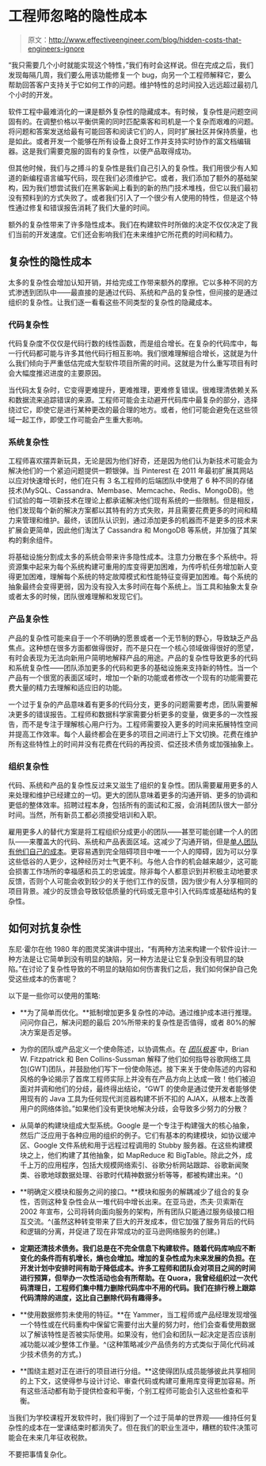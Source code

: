 # 工程师忽略的隐性成本

> 原文：<http://www.effectiveengineer.com/blog/hidden-costs-that-engineers-ignore>

“我只需要几个小时就能实现这个特性，”我们有时会这样说。但在完成之后，我们发现每隔几周，我们要么用该功能修复一个 bug，向另一个工程师解释它，要么帮助回答客户支持关于它如何工作的问题。维护特性的总时间投入远远超过最初几个小时的开发。

软件工程中最难消化的一课是额外复杂性的隐藏成本。有时候，复杂性是问题空间固有的。在调整价格以平衡供需的同时匹配乘客和司机是一个复杂而艰难的问题。将问题和答案发送给最有可能回答和阅读它们的人，同时扩展社区并保持质量，也是如此。或者开发一个能够在所有设备上良好工作并支持实时协作的富文档编辑器。这是我们需要克服的固有的复杂性，以便产品取得成功。

但其他时候，我们与之搏斗的复杂性是我们自己引入的复杂性。我们用很少有人知道的新编程语言编写代码，现在我们必须维护它。或者，我们添加了额外的基础架构，因为我们想尝试我们在黑客新闻上看到的新的热门技术堆栈，但它以我们最初没有预料到的方式失败了。或者我们引入了一个很少有人使用的特性，但是这个特性通过修复和错误报告消耗了我们大量的时间。

额外的复杂性带来了许多隐性成本。我们在构建软件时所做的决定不仅仅决定了我们当前的开发速度。它们还会影响我们在未来维护它所花费的时间和精力。

## 复杂性的隐性成本

太多的复杂性会增加认知开销，并给完成工作带来额外的摩擦。它以多种不同的方式渗透到团队中——最直接的是通过代码、系统和产品的复杂性，但间接的是通过组织的复杂性。让我们逐一看看这些不同类型的复杂性的隐藏成本。

### 代码复杂性

代码复杂度不仅仅是代码行数的线性函数，而是组合增长。在复杂的代码库中，每一行代码都可能与许多其他代码行相互影响。我们很难理解组合增长，这就是为什么我们倾向于严重低估完成大型软件项目所需的时间。这就是为什么重写项目有时会大幅度推迟进度的主要原因。

当代码太复杂时，它变得更难提升，更难推理，更难修复错误。很难理清依赖关系和数据流来追踪错误的来源。工程师可能会主动避开代码库中最复杂的部分，选择绕过它，即使它是进行某种更改的最合理的地方。或者，他们可能会避免在这些领域一起工作，即使工作可能会产生重大影响。

### 系统复杂性

工程师喜欢摆弄新玩具，无论是因为他们好奇，还是因为他们认为新技术可能会为解决他们的一个紧迫问题提供一颗银弹。当 Pinterest 在 2011 年最初扩展其网站以应对快速增长时，他们在只有 3 名工程师的后端团队中使用了 6 种不同的存储技术(MySQL、Cassandra、Membase、Memcache、Redis、MongoDB)。他们试验的每一项新技术在理论上都承诺解决他们现有系统的一些限制。但是相反，他们发现每个新的解决方案都以其特有的方式失败，并且需要花费更多的时间和精力来管理和维护。最终，该团队认识到，通过添加更多的机器而不是更多的技术来扩展会更简单，因此他们淘汰了 Cassandra 和 MongoDB 等系统，并加强了其架构的剩余组件。

将基础设施分割成太多的系统会带来许多隐性成本。注意力分散在多个系统中。将资源集中起来为每个系统构建可重用的库变得更加困难，为传呼机任务增加新人变得更加困难，理解每个系统的特定故障模式和性能特征变得更加困难。每个系统的抽象最终会变得更弱，因为没有投入太多时间在每个系统上。当工具和抽象太复杂或者太多的时候，团队很难理解和发现它们。

### 产品复杂性

产品的复杂性可能来自于一个不明确的愿景或者一个无节制的野心，导致缺乏产品焦点。这种想在很多方面都做得很好，而不是只在一个核心领域做得很好的愿望，有时会表现为无法向新用户简明地解释产品的用途。产品的复杂性导致更多的代码和系统复杂性——团队添加更多的代码和更多的基础设施来支持新的特性。当一个产品有一个很宽的表面区域时，增加一个新的功能或者修改一个现有的功能需要花费大量的精力去理解和适应旧的功能。

一个过于复杂的产品意味着有更多的代码分支，更多的问题需要考虑，团队需要解决更多的错误报告。工程师和数据科学家需要分析更多的变量，做更多的一次性报告，而不是专注于理解核心用户行为。工程师需要投入更多的时间来拓展特性空间并提高工作效率。每个人最终都会在更多的项目之间进行上下文切换。花费在维护所有这些特性上的时间并没有花费在代码的再投资、偿还技术债务或加强抽象上。

### 组织复杂性

代码、系统和产品的复杂性反过来又滋生了组织的复杂性。团队需要雇用更多的人来处理和维护已经建立的一切。更大的团队意味着更多的沟通开销、更多的协调和更低的整体效率。招聘过程本身，包括所有的面试和汇报，会消耗团队很大一部分时间。当然，所有新员工都必须接受培训和入职。

雇用更多人的替代方案是将工程组织分成更小的团队——甚至可能创建一个人的团队——来覆盖大的代码、系统和产品表面区域。这减少了沟通开销，但是[单人团队有他们自己的成本](/blog/beware-the-one-person-team)。更容易遇到完全阻碍项目中唯一一个人的障碍，因为可以分享这些低谷的人更少，这种经历对士气更不利。与他人合作的机会越来越少，这可能会损害工作场所的幸福感和员工的忠诚度。除非每个人都意识到并积极主动地要求反馈，否则个人可能会收到较少的关于他们工作的反馈，因为很少有人分享相同的项目背景。减少的反馈会导致较低质量的代码或无意中引入代码库或基础结构的复杂性。

## 如何对抗复杂性

东尼·霍尔在他 1980 年的图灵奖演讲中提出，“有两种方法来构建一个软件设计:一种方法是让它简单到没有明显的缺陷，另一种方法是让它复杂到没有明显的缺陷。”在讨论了复杂性导致的不明显的缺陷如何伤害我们之后，我们如何保护自己免受这些成本的伤害呢？

以下是一些你可以使用的策略:

*   **为了简单而优化。**抵制增加更多复杂性的冲动。通过维护成本进行推理。问问你自己，解决问题的最后 20%所带来的复杂性是否值得，或者 80%的解决方案是否足够。

*   为你的团队或产品定义一个使命陈述，以协调焦点。在 [*团队极客*](http://www.amazon.com/Team-Geek-Software-Developers-Working/dp/1449302440?tag=theeffeengi-20) 中，Brian W. Fitzpatrick 和 Ben Collins-Sussman 解释了他们如何指导谷歌网络工具包(GWT)团队，并鼓励他们写下一份使命陈述。接下来关于使命陈述的内容和风格的争论揭示了首席工程师实际上并没有在产品方向上达成一致！他们被迫面对并调和他们的分歧，最终得出结论，“GWT 的使命是通过使开发者能够使用现有的 Java 工具为任何现代浏览器构建不折不扣的 AJAX，从根本上改善用户的网络体验。”如果他们没有更快地解决分歧，会导致多少努力的分散？

*   从简单的构建块组成大型系统。Google 是一个专注于构建强大的核心抽象，然后广泛应用于各种应用的组织的例子。它们有基本的构建模块，如协议缓冲区、Google 文件系统和用于远程过程调用的 Stubby 服务器。在这些构建模块之上，他们构建了其他抽象，如 MapReduce 和 BigTable。除此之外，成千上万的应用程序，包括大规模网络索引、谷歌分析网站跟踪、谷歌新闻聚类、谷歌地球数据处理、谷歌时代精神数据分析等等，都被构建出来。^()

*   **明确定义模块和服务之间的接口。**模块和服务的解耦减少了组合的复杂性，否则这种复杂性会从一堆代码中增长出来。在亚马逊，杰夫·贝索斯在 2002 年宣布，公司将转向面向服务的架构，所有团队只能通过服务级接口相互交流。^(虽然这种转变带来了巨大的开发成本，但它加强了服务背后的代码和逻辑的分离，并促进了现在非常成功的亚马逊网络服务的创建。)

*   **定期还清技术债务。我们总是在不完全信息下构建软件。随着代码库响应不断变化的条件而有机增长，熵也会增加。增加的复杂性成为未来发展的负担。在开发计划中安排时间有助于降低成本。许多工程师和团队会对项目之间的时间进行预算，但举办一次性活动也会有所帮助。在 Quora，我曾经组织过一次代码清理日，工程师们集中精力删除代码库中不用的代码。我们在排行榜上跟踪代码清除的进度，这比自己删除代码有趣得多。**

*   **使用数据修剪未使用的特征。**在 Yammer，当工程师或产品经理发现增强一个特性或在代码重构中保留它需要付出大量的努力时，他们会查看使用数据以了解该特性是否被实际使用。如果没有，他们会和团队一起决定是否应该削减功能以减少整体工作量。^(这种策略减少产品债务的方式类似于简化代码减少技术债务的方式。)

*   **围绕主题对正在进行的项目进行分组。**这使得团队成员能够彼此共享相同的上下文，这使得参与设计讨论、审查代码或构建可重用库变得更加容易。所有这些活动都有助于提供检查和平衡，个别工程师可能会引入这些检查和平衡。

当我们为学校课程开发软件时，我们得到了一个过于简单的世界观——维持任何复杂性的成本在一堂课结束时都消失了。但在我们的职业生涯中，糟糕的软件决策可能会在未来几年征收税款。

不要把事情复杂化。